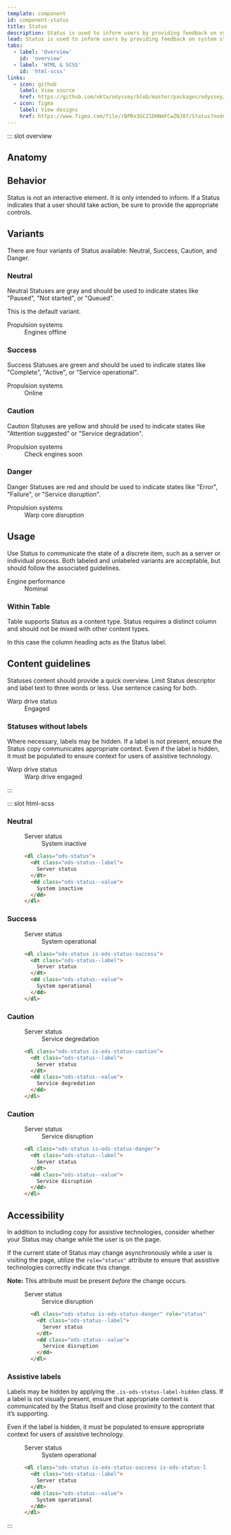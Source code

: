 ```yaml
---
template: component
id: component-status
title: Status
description: Status is used to inform users by providing feedback on system states.
lead: Status is used to inform users by providing feedback on system states. Status can display broad operational states as well as granular states like user status.
tabs:
  - label: 'Overview'
    id: 'overview'
  - label: 'HTML & SCSS'
    id: 'html-scss'
links:
  - icon: github
    label: View source
    href: https://github.com/okta/odyssey/blob/master/packages/odyssey/src/scss/components/_status.scss
  - icon: figma
    label: View designs
    href: https://www.figma.com/file/rBPRx3GCZ1DHNmFCwZNJ8f/Status?node-id=25%3A2
---
```


::: slot overview

## Anatomy

<Anatomy img="/images/anatomy-status.svg" />

## Behavior

<Description>

Status is not an interactive element. It is only intended to inform. If a Status indicates that a user should take action, be sure to provide the appropriate controls.

</Description>

## Variants

<Description>

There are four variants of Status available: Neutral, Success, Caution, and Danger.

</Description>

### Neutral

<Description>

Neutral Statuses are gray and should be used to indicate states like "Paused", "Not started", or "Queued".

This is the default variant.

</Description>

<Visual>
  <dl class="ods-status">
    <dt class="ods-status--label">
      Propulsion systems
    </dt>
    <dd class="ods-status--value">
      Engines offline
    </dd>
  </dl>
</Visual>

### Success

<Description>

Success Statuses are green and should be used to indicate states like "Complete", "Active", or "Service operational".

</Description>

<Visual>
  <dl class="ods-status is-ods-status-success">
    <dt class="ods-status--label">
      Propulsion systems
    </dt>
    <dd class="ods-status--value">
      Online
    </dd>
  </dl>
</Visual>

### Caution

<Description>

Caution Statuses are yellow and should be used to indicate states like "Attention suggested" or "Service degradation".

</Description>

<Visual>
  <dl class="ods-status is-ods-status-caution">
    <dt class="ods-status--label">
      Propulsion systems
    </dt>
    <dd class="ods-status--value">
      Check engines soon
    </dd>
  </dl>
</Visual>

### Danger

<Description>

Danger Statuses are red and should be used to indicate states like "Error", "Failure", or "Service disruption".

</Description>

<Visual>
  <dl class="ods-status is-ods-status-danger">
    <dt class="ods-status--label">
      Propulsion systems
    </dt>
    <dd class="ods-status--value">
      Warp core disruption
    </dd>
  </dl>
</Visual>

## Usage

<Description>

Use Status to communicate the state of a discrete item, such as a server or individual process. Both labeled and unlabeled variants are acceptable, but should follow the associated guidelines.

</Description>

<Visual>
  <dl class="ods-status is-ods-status-success">
    <dt class="ods-status--label">
      Engine performance
    </dt>
    <dd class="ods-status--value">
      Nominal
    </dd>
  </dl>
</Visual>

### Within Table

<Description>

Table supports Status as a content type. Status requires a distinct column and should not be mixed with other content types.

In this case the column heading acts as the Status label.

</Description>

## Content guidelines

<Description>

Statuses content should provide a quick overview. Limit Status descriptor and label text to three words or less. Use sentence casing for both.

</Description>

<Visual>
  <dl class="ods-status is-ods-status-success">
    <dt class="ods-status--label">
      Warp drive status
    </dt>
    <dd class="ods-status--value">
      Engaged
    </dd>
  </dl>
</Visual>

### Statuses without labels

<Description>

Where necessary, labels may be hidden. If a label is not present, ensure the Status copy communicates appropriate context. Even if the label is hidden, it must be populated to ensure context for users of assistive technology.

</Description>

<Visual>
  <dl class="ods-status is-ods-status-success is-ods-status-label-hidden">
    <dt class="ods-status--label">
      Warp drive status
    </dt>
    <dd class="ods-status--value">
      Warp drive engaged
    </dd>
  </dl>
</Visual>

:::

::: slot html-scss

### Neutral

<figure class="docs-example">
  <div class="docs-example--rendered">
    <dl class="ods-status">
      <dt class="ods-status--label">
        Server status
      </dt>
      <dd class="ods-status--value">
        System inactive
      </dd>
    </dl>
  </div>

  ```html
  <dl class="ods-status">
    <dt class="ods-status--label">
      Server status
    </dt>
    <dd class="ods-status--value">
      System inactive
    </dd>
  </dl>
  ```
</figure>

### Success

<figure class="docs-example">
  <div class="docs-example--rendered">
    <dl class="ods-status is-ods-status-success">
      <dt class="ods-status--label">
        Server status
      </dt>
      <dd class="ods-status--value">
        System operational
      </dd>
    </dl>
  </div>

  ```html
  <dl class="ods-status is-ods-status-success">
    <dt class="ods-status--label">
      Server status
    </dt>
    <dd class="ods-status--value">
      System operational
    </dd>
  </dl>
  ```
</figure>

### Caution

<figure class="docs-example">
  <div class="docs-example--rendered">
    <dl class="ods-status is-ods-status-caution">
      <dt class="ods-status--label">
        Server status
      </dt>
      <dd class="ods-status--value">
        Service degredation
      </dd>
    </dl>
  </div>

  ```html
  <dl class="ods-status is-ods-status-caution">
    <dt class="ods-status--label">
      Server status
    </dt>
    <dd class="ods-status--value">
      Service degredation
    </dd>
  </dl>
  ```
</figure>

### Caution

<figure class="docs-example">
  <div class="docs-example--rendered">
    <dl class="ods-status is-ods-status-danger">
      <dt class="ods-status--label">
        Server status
      </dt>
      <dd class="ods-status--value">
        Service disruption
      </dd>
    </dl>
  </div>

  ```html
  <dl class="ods-status is-ods-status-danger">
    <dt class="ods-status--label">
      Server status
    </dt>
    <dd class="ods-status--value">
      Service disruption
    </dd>
  </dl>
  ```
</figure>

## Accessibility

In addition to including copy for assistive technologies, consider whether your Status may change while the user is on the page.

If the current state of Status may change asynchronously while a user is visiting the page, utilize the `role="status"` attribute to ensure that assistive technologies correctly indicate this change.

<strong>Note:</strong> This attribute must be present <em>before</em> the change occurs.

<figure class="docs-example">
  <div class="docs-example--rendered">
    <dl class="ods-status is-ods-status-danger" role="status">
      <dt class="ods-status--label">
        Server status
      </dt>
      <dd class="ods-status--value">
        Service disruption
      </dd>
    </dl>
  </div>

  ```html
    <dl class="ods-status is-ods-status-danger" role="status">
      <dt class="ods-status--label">
        Server status
      </dt>
      <dd class="ods-status--value">
        Service disruption
      </dd>
    </dl>
  ```
</figure>


### Assistive labels

Labels may be hidden by applying the `.is-ods-status-label-hidden` class. If a label is not visually present, ensure that appropriate context is communicated by the Status itself and close proximity to the content that it’s supporting.

Even if the label is hidden, it must be populated to ensure appropriate context for users of assistive technology.

<figure class="docs-example">
  <div class="docs-example--rendered">
    <dl class="ods-status is-ods-status-success is-ods-status-label-hidden">
      <dt class="ods-status--label">
        Server status
      </dt>
      <dd class="ods-status--value">
        System operational
      </dd>
    </dl>
  </div>

  ```html
  <dl class="ods-status is-ods-status-success is-ods-status-label-hidden">
    <dt class="ods-status--label">
      Server status
    </dt>
    <dd class="ods-status--value">
      System operational
    </dd>
  </dl>
  ```
</figure>

:::
